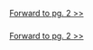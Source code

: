 

[Forward to pg. 2 >>](https://github.com/hipstas/aapb-july-2017-demo/blob/master/02_Audio_Labeler.md)




#####



[Forward to pg. 2 >>](https://github.com/hipstas/aapb-july-2017-demo/blob/master/02_Audio_Labeler.md)

